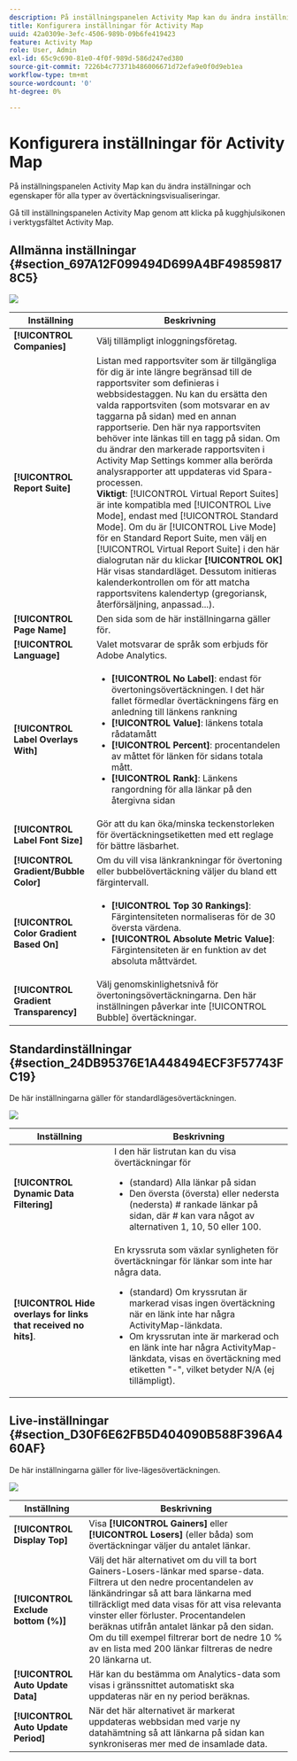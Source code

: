 ```yaml
---
description: På inställningspanelen Activity Map kan du ändra inställningar och egenskaper för alla typer av övertäckningsvisualiseringar.
title: Konfigurera inställningar för Activity Map
uuid: 42a0309e-3efc-4506-989b-09b6fe419423
feature: Activity Map
role: User, Admin
exl-id: 65c9c690-81e0-4f0f-989d-586d247ed380
source-git-commit: 7226b4c77371b486006671d72efa9e0f0d9eb1ea
workflow-type: tm+mt
source-wordcount: '0'
ht-degree: 0%

---
```


# Konfigurera inställningar för Activity Map

På inställningspanelen Activity Map kan du ändra inställningar och egenskaper för alla typer av övertäckningsvisualiseringar.

Gå till inställningspanelen Activity Map genom att klicka på kugghjulsikonen i verktygsfältet Activity Map.

## Allmänna inställningar {#section_697A12F099494D699A4BF498598178C5}

![](assets/settings_other.png)

| Inställning | Beskrivning |
| --- | --- |
| **[!UICONTROL Companies]** | Välj tillämpligt inloggningsföretag. |
| **[!UICONTROL Report Suite]** | Listan med rapportsviter som är tillgängliga för dig är inte längre begränsad till de rapportsviter som definieras i webbsidestaggen. Nu kan du ersätta den valda rapportsviten (som motsvarar en av taggarna på sidan) med en annan rapportserie. Den här nya rapportsviten behöver inte länkas till en tagg på sidan. Om du ändrar den markerade rapportsviten i Activity Map Settings kommer alla berörda analysrapporter att uppdateras vid Spara-processen.<br>**Viktigt**: [!UICONTROL Virtual Report Suites] är inte kompatibla med [!UICONTROL Live Mode], endast med [!UICONTROL Standard Mode]. Om du är [!UICONTROL Live Mode] för en Standard Report Suite, men välj en [!UICONTROL Virtual Report Suite] i den här dialogrutan när du klickar **[!UICONTROL OK]** Här visas standardläget. Dessutom initieras kalenderkontrollen om för att matcha rapportsvitens kalendertyp (gregoriansk, återförsäljning, anpassad...). |
| **[!UICONTROL Page Name]** | Den sida som de här inställningarna gäller för. |
| **[!UICONTROL Language]** | Valet motsvarar de språk som erbjuds för Adobe Analytics. |
| **[!UICONTROL Label Overlays With]** | <ul><li>**[!UICONTROL No Label]**: endast för övertoningsövertäckningen. I det här fallet förmedlar övertäckningens färg en anledning till länkens rankning</li><li>**[!UICONTROL Value]**: länkens totala rådatamått</li><li>**[!UICONTROL Percent]**: procentandelen av måttet för länken för sidans totala mått.</li><li>**[!UICONTROL Rank]**: Länkens rangordning för alla länkar på den återgivna sidan</li></ul> |
| **[!UICONTROL Label Font Size]** | Gör att du kan öka/minska teckenstorleken för övertäckningsetiketten med ett reglage för bättre läsbarhet. |
| **[!UICONTROL Gradient/Bubble Color]** | Om du vill visa länkrankningar för övertoning eller bubbelövertäckning väljer du bland ett färgintervall. |
| **[!UICONTROL Color Gradient Based On]** | <ul><li>**[!UICONTROL Top 30 Rankings]**: Färgintensiteten normaliseras för de 30 översta värdena.</li><li>**[!UICONTROL Absolute Metric Value]**: Färgintensiteten är en funktion av det absoluta måttvärdet.</li></ul> |
| **[!UICONTROL Gradient Transparency]** | Välj genomskinlighetsnivå för övertoningsövertäckningarna. Den här inställningen påverkar inte [!UICONTROL Bubble] övertäckningar. |

## Standardinställningar {#section_24DB95376E1A448494ECF3F57743FC19}

De här inställningarna gäller för standardlägesövertäckningen.

![](assets/settings_standard.png)

| Inställning | Beskrivning |
| --- | --- |
| **[!UICONTROL Dynamic Data Filtering]** | I den här listrutan kan du visa övertäckningar för<ul><li>(standard) Alla länkar på sidan</li><li>Den översta (översta) eller nedersta (nedersta) # rankade länkar på sidan, där # kan vara något av alternativen 1, 10, 50 eller 100.</li></ul> |
| **[!UICONTROL Hide overlays for links that received no hits]**. | En kryssruta som växlar synligheten för övertäckningar för länkar som inte har några data.<ul><li>(standard) Om kryssrutan är markerad visas ingen övertäckning när en länk inte har några ActivityMap-länkdata.</li><li>Om kryssrutan inte är markerad och en länk inte har några ActivityMap-länkdata, visas en övertäckning med etiketten &quot;-&quot;, vilket betyder N/A (ej tillämpligt). |

## Live-inställningar {#section_D30F6E62FB5D404090B588F396A460AF}

De här inställningarna gäller för live-lägesövertäckningen.

![](assets/settings_live.png)

| Inställning | Beskrivning |
|---|---|
| **[!UICONTROL Display Top]** | Visa **[!UICONTROL Gainers]** eller **[!UICONTROL Losers]** (eller båda) som övertäckningar väljer du antalet länkar. |
| **[!UICONTROL Exclude bottom (%)]** | Välj det här alternativet om du vill ta bort Gainers-Losers-länkar med sparse-data. Filtrera ut den nedre procentandelen av länkändringar så att bara länkarna med tillräckligt med data visas för att visa relevanta vinster eller förluster. Procentandelen beräknas utifrån antalet länkar på den sidan. Om du till exempel filtrerar bort de nedre 10 % av en lista med 200 länkar filtreras de nedre 20 länkarna ut. |
| **[!UICONTROL Auto Update Data]** | Här kan du bestämma om Analytics-data som visas i gränssnittet automatiskt ska uppdateras när en ny period beräknas. |
| **[!UICONTROL Auto Update Period]** | När det här alternativet är markerat uppdateras webbsidan med varje ny datahämtning så att länkarna på sidan kan synkroniseras mer med de insamlade data. |
